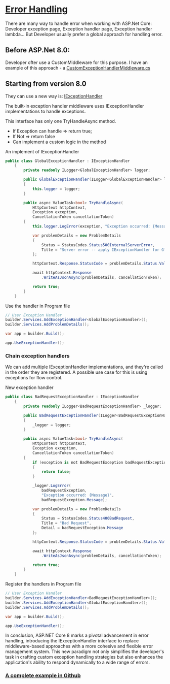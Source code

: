 # [Error Handling](https://learn.microsoft.com/en-us/aspnet/core/fundamentals/error-handling?view=aspnetcore-9.0)

There are many way to handle error when working with ASP.Net Core: Developer exception page, Exception handler page, Exception handler lambda...
But Developer usually prefer a global approach for handling error.

## Before ASP.Net 8.0:
Developer ofter use a CustomMiddleware for this purpose. I have an example of this approach - a [CustomExceptionHandlerMiddleware.cs](https://github.com/GiangHM/PracticalASPNet/blob/main/PracticalAPI/CustomMiddleware/CustomExceptionHandlerMiddleware.cs)

## Starting from version 8.0
They can use a new way is: [IExceptionHandler](https://learn.microsoft.com/en-us/aspnet/core/fundamentals/error-handling?view=aspnetcore-9.0#iexceptionhandler)

The built-in exception handler middleware uses IExceptionHandler implementations to handle exceptions.

This interface has only one TryHandleAsync method.
+ If Exception can handle => return true;
+ If Not => return false
+ Can implement a custom logic in the method

An implement of IExceptionHandler

```C#
public class GlobalExceptionHandler : IExceptionHandler
    {
        private readonly ILogger<GlobalExceptionHandler> logger;

        public GlobalExceptionHandler(ILogger<GlobalExceptionHandler> logger)
        {
            this.logger = logger;
        }

        public async ValueTask<bool> TryHandleAsync(
            HttpContext httpContext,
            Exception exception,
            CancellationToken cancellationToken)
        {
            this.logger.LogError(exception, "Exception occurred: {Message}", exception.Message);

            var problemDetails = new ProblemDetails
            {
                Status = StatusCodes.Status500InternalServerError,
                Title = "Server error -- apply IExceptionHandler for Global"
            };

            httpContext.Response.StatusCode = problemDetails.Status.Value;

            await httpContext.Response
                .WriteAsJsonAsync(problemDetails, cancellationToken);

            return true;
        }
    }
```

Use the handler in Program file

```C#
// User Exception Handler
builder.Services.AddExceptionHandler<GlobalExceptionHandler>();
builder.Services.AddProblemDetails();

var app = builder.Build();

app.UseExceptionHandler();
```

### Chain exception handlers
We can add multiple IExceptionHandler implementations, and they're called in the order they are registered. A possible use case for this is using exceptions for flow control.

New exception handler

```C#
public class BadRequestExceptionHandler : IExceptionHandler
    {
        private readonly ILogger<BadRequestExceptionHandler> _logger;

        public BadRequestExceptionHandler(ILogger<BadRequestExceptionHandler> logger)
        {
            _logger = logger;
        }

        public async ValueTask<bool> TryHandleAsync(
            HttpContext httpContext,
            Exception exception,
            CancellationToken cancellationToken)
        {
            if (exception is not BadRequestException badRequestException)
            {
                return false;
            }

            _logger.LogError(
                badRequestException,
                "Exception occurred: {Message}",
                badRequestException.Message);

            var problemDetails = new ProblemDetails
            {
                Status = StatusCodes.Status400BadRequest,
                Title = "Bad Request",
                Detail = badRequestException.Message
            };

            httpContext.Response.StatusCode = problemDetails.Status.Value;

            await httpContext.Response
                .WriteAsJsonAsync(problemDetails, cancellationToken);

            return true;
        }
    }
```

Register the handlers in Program file

```C#
// User Exception Handler
builder.Services.AddExceptionHandler<BadRequestExceptionHandler>();
builder.Services.AddExceptionHandler<GlobalExceptionHandler>();
builder.Services.AddProblemDetails();

var app = builder.Build();

app.UseExceptionHandler();
```

In conclusion, ASP.NET Core 8 marks a pivotal advancement in error handling, introducing the IExceptionHandler interface to replace middleware-based approaches with a more cohesive and flexible error management system. This new paradigm not only simplifies the developer's task in crafting custom exception handling strategies but also enhances the application's ability to respond dynamically to a wide range of errors.

### [A complete example in Github](https://github.com/GiangHM/PracticalASPNet/tree/main/PracticalAPI/ExceptionHandlers)
